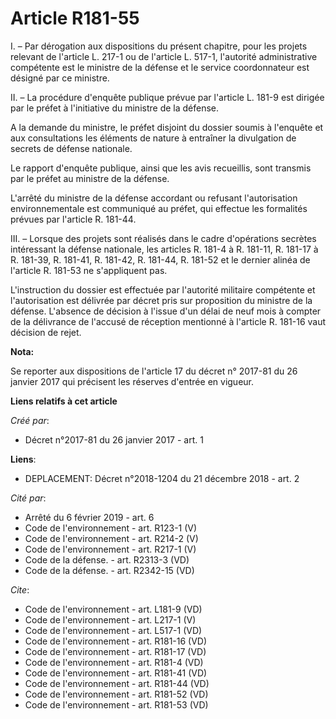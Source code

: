 # Article R181-55

I. – Par dérogation aux dispositions du présent chapitre, pour les projets relevant de l'article L. 217-1 ou de l'article L.
517-1, l'autorité administrative compétente est le ministre de la défense et le service coordonnateur est désigné par ce
ministre.

II. – La procédure d'enquête publique prévue par l'article L. 181-9 est dirigée par le préfet à l'initiative du ministre de
la défense.

A la demande du ministre, le préfet disjoint du dossier soumis à l'enquête et aux consultations les éléments de nature à
entraîner la divulgation de secrets de défense nationale.

Le rapport d'enquête publique, ainsi que les avis recueillis, sont transmis par le préfet au ministre de la défense.

L'arrêté du ministre de la défense accordant ou refusant l'autorisation environnementale est communiqué au préfet, qui
effectue les formalités prévues par l'article R. 181-44.

III. – Lorsque des projets sont réalisés dans le cadre d'opérations secrètes intéressant la défense nationale, les articles
R. 181-4 à R. 181-11, R. 181-17 à R. 181-39, R. 181-41, R. 181-42, R. 181-44, R. 181-52 et le dernier alinéa de l'article R.
181-53 ne s'appliquent pas.

L'instruction du dossier est effectuée par l'autorité militaire compétente et l'autorisation est délivrée par décret pris sur
proposition du ministre de la défense. L'absence de décision à l'issue d'un délai de neuf mois à compter de la délivrance de
l'accusé de réception mentionné à l'article R. 181-16 vaut décision de rejet.

**Nota:**

Se reporter aux dispositions de l'article 17 du décret n° 2017-81 du 26 janvier 2017 qui précisent les réserves d'entrée en
vigueur.

**Liens relatifs à cet article**

_Créé par_:

  - Décret n°2017-81 du 26 janvier 2017 - art. 1

**Liens**:

  - DEPLACEMENT: Décret n°2018-1204 du 21 décembre 2018 - art. 2

_Cité par_:

  - Arrêté du 6 février 2019 - art. 6
  - Code de l'environnement - art. R123-1 (V)
  - Code de l'environnement - art. R214-2 (V)
  - Code de l'environnement - art. R217-1 (V)
  - Code de la défense. - art. R2313-3 (VD)
  - Code de la défense. - art. R2342-15 (VD)

_Cite_:

  - Code de l'environnement - art. L181-9 (VD)
  - Code de l'environnement - art. L217-1 (V)
  - Code de l'environnement - art. L517-1 (VD)
  - Code de l'environnement - art. R181-16 (VD)
  - Code de l'environnement - art. R181-17 (VD)
  - Code de l'environnement - art. R181-4 (VD)
  - Code de l'environnement - art. R181-41 (VD)
  - Code de l'environnement - art. R181-44 (VD)
  - Code de l'environnement - art. R181-52 (VD)
  - Code de l'environnement - art. R181-53 (VD)

